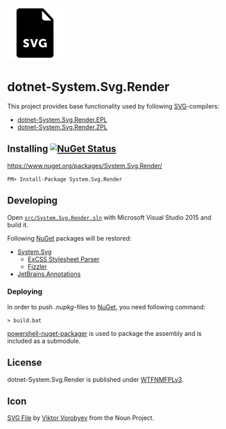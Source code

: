 ![Icon](assets/icon.png)

# dotnet-System.Svg.Render

This project provides base functionality used by following [SVG](https://en.wikipedia.org/wiki/Scalable_Vector_Graphics)-compilers:

- [dotnet-System.Svg.Render.EPL](https://github.com/dittodhole/dotnet-System.Svg.Render.EPL)
- [dotnet-System.Svg.Render.ZPL](https://github.com/dittodhole/dotnet-System.Svg.Render.ZPL)

## Installing [![NuGet Status](http://img.shields.io/nuget/v/System.Svg.Render.svg?style=flat)](https://www.nuget.org/packages/System.Svg.Render/)

https://www.nuget.org/packages/System.Svg.Render/

    PM> Install-Package System.Svg.Render

## Developing

Open [`src/System.Svg.Render.sln`](src/System.Svg.Render.sln) with Microsoft Visual Studio 2015 and build it.

Following [NuGet](https://www.nuget.org/) packages will be restored:
- [System.Svg](https://www.nuget.org/packages/System.Svg)
  - [ExCSS Stylesheet Parser](https://www.nuget.org/packages/ExCSS/2.0.5)
  - [Fizzler](https://www.nuget.org/packages/Fizzler)
- [JetBrains.Annotations](https://www.nuget.org/packages/JetBrains.Annotations)

### Deploying

In order to push *.nupkg*-files to [NuGet](https://www.nuget.org/), you need following command:

    > build.bat

[powershell-nuget-packager](https://github.com/dittodhole/powershell-nuget-packager) is used to package the assembly and is included as a submodule.

## License

dotnet-System.Svg.Render is published under [WTFNMFPLv3](https://github.com/dittodhole/WTFNMFPLv3).

## Icon

[SVG File](https://thenounproject.com/term/svg-file/321865/) by [Viktor Vorobyev](https://thenounproject.com/vityavorobyev) from the Noun Project.
